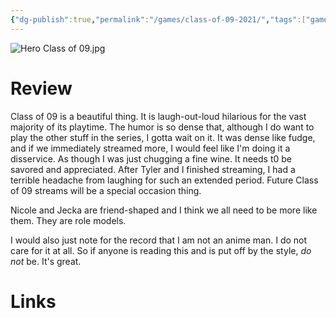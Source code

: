 ```yaml
---
{"dg-publish":true,"permalink":"/games/class-of-09-2021/","tags":["games","streamed"],"created":"2025-01-02","updated":"2025-04-14"}
---
```



![Hero Class of 09.jpg](/img/user/Attachments/Hero%20Class%20of%2009.jpg)

# Review

Class of 09 is a beautiful thing. It is laugh-out-loud hilarious for the vast majority of its playtime. The humor is so dense that, although I do want to play the other stuff in the series, I gotta wait on it. It was dense like fudge, and if we immediately streamed more, I would feel like I'm doing it a disservice. As though I was just chugging a fine wine. It needs t0 be savored and appreciated.  After Tyler and I finished streaming, I had a terrible headache from laughing for such an extended period. Future Class of 09 streams will be a special occasion thing.

Nicole and Jecka are friend-shaped and I think we all need to be more like them. They are role models.

I would also just note for the record that I am not an anime man. I do not care for it at all. So if anyone is reading this and is put off by the style, *do not* be. It's great.

# Links
